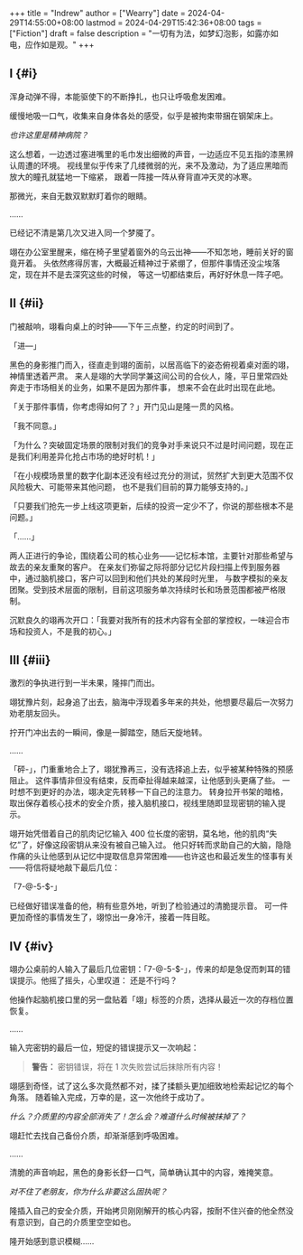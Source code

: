 +++
title = "Indrew"
author = ["Wearry"]
date = 2024-04-29T14:55:00+08:00
lastmod = 2024-04-29T15:42:36+08:00
tags = ["Fiction"]
draft = false
description = "一切有为法，如梦幻泡影，如露亦如电，应作如是观。"
+++

## I {#i}

浑身动弹不得，本能驱使下的不断挣扎，也只让呼吸愈发困难。

缓慢地吸一口气，收集来自身体各处的感受，似乎是被拘束带捆在钢架床上。

_也许这里是精神病院？_

这么想着，一边透过塞进嘴里的毛巾发出细微的声音，一边适应不见五指的漆黑辨认周遭的环境。
视线里似乎传来了几缕微弱的光，来不及激动，为了适应黑暗而放大的瞳孔就猛地一下缩紧，
跟着一阵接一阵从脊背直冲天灵的冰寒。

那微光，来自无数双默默盯着你的眼睛。

……

已经记不清是第几次又进入同一个梦魇了。

翊在办公室里醒来，缩在椅子里望着窗外的乌云出神——不知怎地，睡前关好的窗竟开着。
头依然疼得厉害，大概最近精神过于紧绷了，但那件事情还没尘埃落定，现在并不是去深究这些的时候，
等这一切都结束后，再好好休息一阵子吧。


## II {#ii}

门被敲响，翊看向桌上的时钟——下午三点整，约定的时间到了。

「进—」

黑色的身影推门而入，径直走到翊的面前，以居高临下的姿态俯视着桌对面的翊，神情里透着严肃。
来人是翊的大学同学兼这间公司的合伙人，隆，平日里常四处奔走于市场相关的业务，如果不是因为那件事，
想来不会在此时出现在此地。

「关于那件事情，你考虑得如何了？」开门见山是隆一贯的风格。

「我不同意。」

「为什么？突破固定场景的限制对我们的竞争对手来说只不过是时间问题，现在正是我们利用差异化抢占市场的绝好时机！」

「在小规模场景里的数字化副本还没有经过充分的测试，贸然扩大到更大范围不仅风险极大、可能带来其他问题，
也不是我们目前的算力能够支持的。」

「只要我们抢先一步上线这项更新，后续的投资一定少不了，你说的那些根本不是问题。」

「……」

两人正进行的争论，围绕着公司的核心业务——记忆标本馆，主要针对那些希望与故去的亲友重聚的客户。
在亲友们弥留之际将部分记忆片段扫描上传到服务器中，通过脑机接口，客户可以回到和他们共处的某段时光里，
与数字模拟的亲友团聚。受到技术层面的限制，目前这项服务单次持续时长和场景范围都被严格限制。

沉默良久的翊再次开口：「我要对我所有的技术内容有全部的掌控权，一味迎合市场和投资人，不是我的初心。」


## III {#iii}

激烈的争执进行到一半未果，隆摔门而出。

翊犹豫片刻，起身追了出去，脑海中浮现着多年来的共处，他想要尽最后一次努力劝老朋友回头。

拧开门冲出去的一瞬间，像是一脚踏空，随后天旋地转。

……

「砰-」，门重重地合上了，翊犹豫再三，没有选择追上去，似乎被某种特殊的预感阻止。
这件事情非但没有结束，反而牵扯得越来越深，让他感到头更痛了些。
一时想不到更好的办法，翊决定先转移一下自己的注意力。
转身拉开书架的暗格，取出保存着核心技术的安全介质，接入脑机接口，视线里随即显现密钥的输入提示。

翊开始凭借着自己的肌肉记忆输入 400 位长度的密钥，莫名地，他的肌肉“失忆”了，好像这段密钥从来没有被自己输入过。
他只好转而求助自己的大脑，隐隐作痛的头让他感到从记忆中提取信息异常困难——也许这也和最近发生的怪事有关——将信将疑地敲下最后几位：

「7-@-5-$-」

已经做好错误准备的他，稍有些意外地，听到了检验通过的清脆提示音。
可一件更加奇怪的事情发生了，翊惊出一身冷汗，接着一阵目眩。


## IV {#iv}

翊办公桌前的人输入了最后几位密钥：「7-@-5-$-」，传来的却是急促而刺耳的错误提示。他摇了摇头，心里叹道：
还是不行吗？

他操作起脑机接口里的另一盘贴着「翊」标签的介质，选择从最近一次的存档位置恢复。

……

输入完密钥的最后一位，短促的错误提示又一次响起：

> **警告：** 密钥错误，将在 <span class="underline">1</span> 次失败尝试后抹除所有内容！

翊感到奇怪，试了这么多次竟然都不对，揉了揉额头更加细致地检索起记忆的每个角落。
随着输入完成，万幸的是，这一次他终于成功了。

_什么？介质里的内容全部消失了！怎么会？难道什么时候被抹掉了？_

翊赶忙去找自己备份介质，却渐渐感到呼吸困难。

……

清脆的声音响起，黑色的身影长舒一口气，简单确认其中的内容，难掩笑意。

_对不住了老朋友，你为什么非要这么固执呢？_

隆插入自己的安全介质，开始拷贝刚刚解开的核心内容，按耐不住兴奋的他全然没有意识到，自己的介质里空空如也。

隆开始感到意识模糊……
